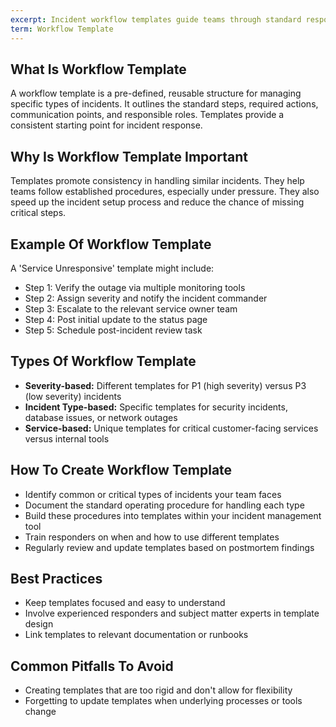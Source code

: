 ```yaml
---
excerpt: Incident workflow templates guide teams through standard response steps with clear roles and actions.
term: Workflow Template
---
```

## What Is Workflow Template

A workflow template is a pre-defined, reusable structure for managing specific types of incidents. It outlines the standard steps, required actions, communication points, and responsible roles. Templates provide a consistent starting point for incident response.

## Why Is Workflow Template Important

Templates promote consistency in handling similar incidents. They help teams follow established procedures, especially under pressure. They also speed up the incident setup process and reduce the chance of missing critical steps.

## Example Of Workflow Template

A 'Service Unresponsive' template might include:

- Step 1: Verify the outage via multiple monitoring tools
- Step 2: Assign severity and notify the incident commander
- Step 3: Escalate to the relevant service owner team
- Step 4: Post initial update to the status page
- Step 5: Schedule post-incident review task

## Types Of Workflow Template

- **Severity-based:** Different templates for P1 (high severity) versus P3 (low severity) incidents
- **Incident Type-based:** Specific templates for security incidents, database issues, or network outages
- **Service-based:** Unique templates for critical customer-facing services versus internal tools

## How To Create Workflow Template

- Identify common or critical types of incidents your team faces
- Document the standard operating procedure for handling each type
- Build these procedures into templates within your incident management tool
- Train responders on when and how to use different templates
- Regularly review and update templates based on postmortem findings

## Best Practices

- Keep templates focused and easy to understand
- Involve experienced responders and subject matter experts in template design
- Link templates to relevant documentation or runbooks

## Common Pitfalls To Avoid

- Creating templates that are too rigid and don't allow for flexibility
- Forgetting to update templates when underlying processes or tools change